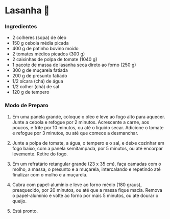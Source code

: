 
# Lasanha 🍰

### Ingredientes

-   2 colheres (sopa) de óleo
-   150 g cebola média picada 
-   400 g de patinho bovino moído
-   2 tomates médios picados (300 g)
-   2 caixinhas de polpa de tomate (1040 g)
-   1 pacote de massa de lasanha seca direto ao forno (250 g)
-   300 g de muçarela fatiada
-   200 g de presunto fatiado
-   1/2 xícara (chá) de água 
-   1/2 colher (chá) de sal
-   120 g de tempero

### Modo de Preparo

1. Em uma panela grande, coloque o óleo e leve ao fogo alto para aquecer. Junte a cebola e refogue por 2 minutos. Acrescente a carne, aos poucos, e frite por 10 minutos, ou até o líquido secar. Adicione o tomate e refogue por 3 minutos, ou até que comece a desmanchar.

2. Junte a polpa de tomate, a água, o tempero e o sal, e deixe cozinhar em fogo baixo, com a panela semitampada, por 5 minutos, ou até encorpar levemente. Retire do fogo.

3. Em um refratário retangular grande (23 x 35 cm), faça camadas com o molho, a massa, o presunto e a muçarela, intercalando e repetindo até finalizar com o molho e a muçarela.

4. Cubra com papel-alumínio e leve ao forno médio (180 graus), preaquecido, por 20 minutos, ou até que a massa fique macia. Remova o papel-alumínio e volte ao forno por mais 5 minutos, ou até dourar o queijo.

5. Está pronto.
